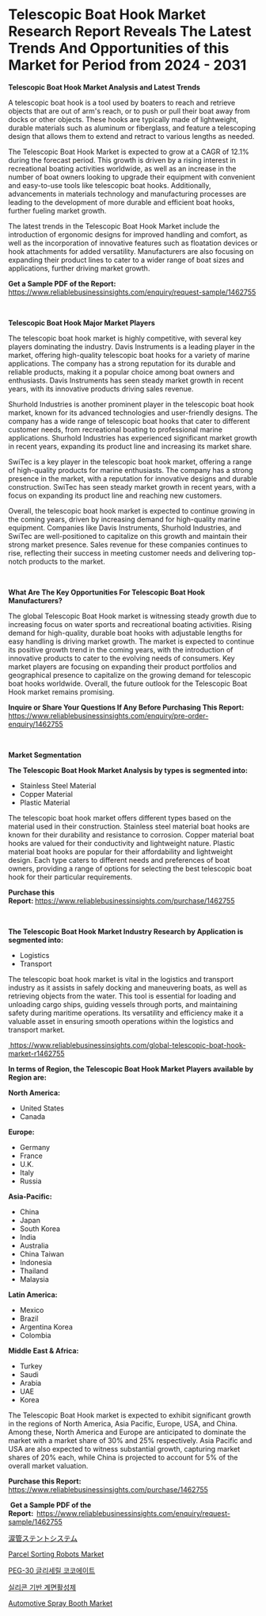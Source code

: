 <p><h1>Telescopic Boat Hook Market Research Report Reveals The Latest Trends And Opportunities of this Market for Period from 2024 - 2031</h1></p><p><strong>Telescopic Boat Hook Market Analysis and Latest Trends</strong></p>
<p><p>A telescopic boat hook is a tool used by boaters to reach and retrieve objects that are out of arm's reach, or to push or pull their boat away from docks or other objects. These hooks are typically made of lightweight, durable materials such as aluminum or fiberglass, and feature a telescoping design that allows them to extend and retract to various lengths as needed.</p><p>The Telescopic Boat Hook Market is expected to grow at a CAGR of 12.1% during the forecast period. This growth is driven by a rising interest in recreational boating activities worldwide, as well as an increase in the number of boat owners looking to upgrade their equipment with convenient and easy-to-use tools like telescopic boat hooks. Additionally, advancements in materials technology and manufacturing processes are leading to the development of more durable and efficient boat hooks, further fueling market growth.</p><p>The latest trends in the Telescopic Boat Hook Market include the introduction of ergonomic designs for improved handling and comfort, as well as the incorporation of innovative features such as floatation devices or hook attachments for added versatility. Manufacturers are also focusing on expanding their product lines to cater to a wider range of boat sizes and applications, further driving market growth.</p></p>
<p><strong>Get a Sample PDF of the Report:&nbsp;</strong> <a href="https://www.reliablebusinessinsights.com/enquiry/request-sample/1462755">https://www.reliablebusinessinsights.com/enquiry/request-sample/1462755</a></p>
<p>&nbsp;</p>
<p><strong>Telescopic Boat Hook Major Market Players</strong></p>
<p><p>The telescopic boat hook market is highly competitive, with several key players dominating the industry. Davis Instruments is a leading player in the market, offering high-quality telescopic boat hooks for a variety of marine applications. The company has a strong reputation for its durable and reliable products, making it a popular choice among boat owners and enthusiasts. Davis Instruments has seen steady market growth in recent years, with its innovative products driving sales revenue.</p><p>Shurhold Industries is another prominent player in the telescopic boat hook market, known for its advanced technologies and user-friendly designs. The company has a wide range of telescopic boat hooks that cater to different customer needs, from recreational boating to professional marine applications. Shurhold Industries has experienced significant market growth in recent years, expanding its product line and increasing its market share.</p><p>SwiTec is a key player in the telescopic boat hook market, offering a range of high-quality products for marine enthusiasts. The company has a strong presence in the market, with a reputation for innovative designs and durable construction. SwiTec has seen steady market growth in recent years, with a focus on expanding its product line and reaching new customers.</p><p>Overall, the telescopic boat hook market is expected to continue growing in the coming years, driven by increasing demand for high-quality marine equipment. Companies like Davis Instruments, Shurhold Industries, and SwiTec are well-positioned to capitalize on this growth and maintain their strong market presence. Sales revenue for these companies continues to rise, reflecting their success in meeting customer needs and delivering top-notch products to the market.</p></p>
<p>&nbsp;</p>
<p><strong>What Are The Key Opportunities For Telescopic Boat Hook Manufacturers?</strong></p>
<p><p>The global Telescopic Boat Hook market is witnessing steady growth due to increasing focus on water sports and recreational boating activities. Rising demand for high-quality, durable boat hooks with adjustable lengths for easy handling is driving market growth. The market is expected to continue its positive growth trend in the coming years, with the introduction of innovative products to cater to the evolving needs of consumers. Key market players are focusing on expanding their product portfolios and geographical presence to capitalize on the growing demand for telescopic boat hooks worldwide. Overall, the future outlook for the Telescopic Boat Hook market remains promising.</p></p>
<p><strong>Inquire or Share Your Questions If Any Before Purchasing This Report:</strong> <a href="https://www.reliablebusinessinsights.com/enquiry/pre-order-enquiry/1462755">https://www.reliablebusinessinsights.com/enquiry/pre-order-enquiry/1462755</a></p>
<p>&nbsp;</p>
<p><strong>Market Segmentation</strong></p>
<p><strong>The Telescopic Boat Hook Market Analysis by types is segmented into:</strong></p>
<p><ul><li>Stainless Steel Material</li><li>Copper Material</li><li>Plastic Material</li></ul></p>
<p><p>The telescopic boat hook market offers different types based on the material used in their construction. Stainless steel material boat hooks are known for their durability and resistance to corrosion. Copper material boat hooks are valued for their conductivity and lightweight nature. Plastic material boat hooks are popular for their affordability and lightweight design. Each type caters to different needs and preferences of boat owners, providing a range of options for selecting the best telescopic boat hook for their particular requirements.</p></p>
<p><strong>Purchase this Report:&nbsp;</strong><a href="https://www.reliablebusinessinsights.com/purchase/1462755">https://www.reliablebusinessinsights.com/purchase/1462755</a></p>
<p>&nbsp;</p>
<p><strong>The Telescopic Boat Hook Market Industry Research by Application is segmented into:</strong></p>
<p><ul><li>Logistics</li><li>Transport</li></ul></p>
<p><p>The telescopic boat hook market is vital in the logistics and transport industry as it assists in safely docking and maneuvering boats, as well as retrieving objects from the water. This tool is essential for loading and unloading cargo ships, guiding vessels through ports, and maintaining safety during maritime operations. Its versatility and efficiency make it a valuable asset in ensuring smooth operations within the logistics and transport market.</p></p>
<p><a href="https://www.reliablebusinessinsights.com/global-telescopic-boat-hook-market-r1462755">&nbsp;https://www.reliablebusinessinsights.com/global-telescopic-boat-hook-market-r1462755</a></p>
<p><strong>In terms of Region, the Telescopic Boat Hook Market Players available by Region are:</strong></p>
<p>
    <p> <strong> North America: </strong>
        <ul>
            <li>United States</li>
            <li>Canada</li>
        </ul>
        </p> 
    <p> <strong> Europe: </strong>
        <ul>
            <li>Germany</li>
            <li>France</li>
            <li>U.K.</li>
            <li>Italy</li>
            <li>Russia</li>
        </ul>
        </p> 
    <p> <strong> Asia-Pacific: </strong>
        <ul>
            <li>China</li>
            <li>Japan</li>
            <li>South Korea</li>
            <li>India</li>
            <li>Australia</li>
            <li>China Taiwan</li>
            <li>Indonesia</li>
            <li>Thailand</li>
            <li>Malaysia</li>
        </ul>
        </p> 
    <p> <strong> Latin America: </strong>
        <ul>
            <li>Mexico</li>
            <li>Brazil</li>
            <li>Argentina Korea</li>
            <li>Colombia</li>
        </ul>
        </p> 
    <p> <strong> Middle East & Africa: </strong>
        <ul>
            <li>Turkey</li>
            <li>Saudi</li>
            <li>Arabia</li>
            <li>UAE</li>
            <li>Korea</li>
        </ul>
    </p>
    </p>
<p><p>The Telescopic Boat Hook market is expected to exhibit significant growth in the regions of North America, Asia Pacific, Europe, USA, and China. Among these, North America and Europe are anticipated to dominate the market with a market share of 30% and 25% respectively. Asia Pacific and USA are also expected to witness substantial growth, capturing market shares of 20% each, while China is projected to account for 5% of the overall market valuation.</p></p>
<p><strong>Purchase this Report: </strong><a href="https://www.reliablebusinessinsights.com/purchase/1462755">https://www.reliablebusinessinsights.com/purchase/1462755</a></p>
<p>&nbsp;<strong>Get a Sample PDF of the Report:&nbsp;&nbsp;</strong><a href="https://www.reliablebusinessinsights.com/enquiry/request-sample/1462755">https://www.reliablebusinessinsights.com/enquiry/request-sample/1462755</a></p>
<p><strong></strong></p>
<p><p><a href="https://github.com/LizaHeller2023/Market-Research-Report-List-1/blob/main/2947009156149.md">涙管ステントシステム</a></p><p><a href="https://github.com/LiamKanenood/Market-Research-Report-List-1/blob/main/parcel-sorting-robots-market.md">Parcel Sorting Robots Market</a></p><p><a href="https://github.com/kein8762/Market-Research-Report-List-2/blob/main/8936001166895.md">PEG-30 글리세릴 코코에이트</a></p><p><a href="https://github.com/RichardLueilwitz787/Market-Research-Report-List-2/blob/main/2877987166894.md">실리콘 기반 계면활성제</a></p><p><a href="https://github.com/rslnowrouzi/Market-Research-Report-List-1/blob/main/automotive-spray-booth-market.md">Automotive Spray Booth Market</a></p></p>